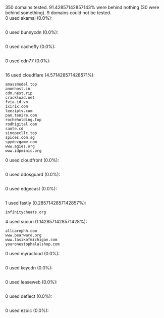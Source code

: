 350 domains tested. 91.42857142857143% were behind nothing (30 were behind something). 9 domains could not be tested.<br>
0 used akamai (0.0%):
```

```

0 used bunnycdn (0.0%):
```

```

0 used cachefly (0.0%):
```

```

0 used cdn77 (0.0%):
```

```

16 used cloudflare (4.571428571428571%):
```
amassmodel.top
anonhost.in
cdn.nest.rip
crackload.net
fvia.id.vn
ixirix.com
leeziptv.com
pan.tenire.com
rocheholding.top
rodhigital.com
sante.cd
sinopecllc.top
spices.com.sg
spydezgame.com
www.agies.org
www.idpminic.org
```

0 used cloudfront (0.0%):
```

```

0 used ddosguard (0.0%):
```

```

0 used edgecast (0.0%):
```

```

1 used fastly (0.2857142857142857%):
```
infinitycheats.org
```

4 used sucuri (1.1428571428571428%):
```
allcarephh.com
www.bearware.org
www.lasikofmichigan.com
youronestophalalshop.com
```

0 used myracloud (0.0%):
```

```

0 used keycdn (0.0%):
```

```

0 used leaseweb (0.0%):
```

```

0 used deflect (0.0%):
```

```

0 used ezoic (0.0%):
```

```
